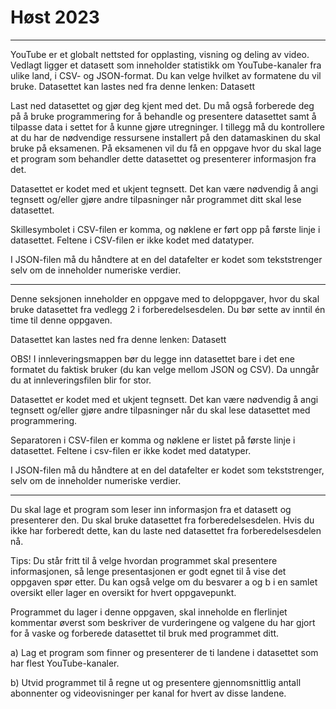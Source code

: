 # Høst 2023
---

YouTube er et globalt nettsted for opplasting, visning og deling av video. Vedlagt ligger et datasett som inneholder
statistikk om YouTube-kanaler fra ulike land, i CSV- og JSON-format. Du kan velge hvilket av formatene du vil bruke.
Datasettet kan lastes ned fra denne lenken: Datasett

Last ned datasettet og gjør deg kjent med det. Du må også forberede deg på å bruke programmering for å behandle og
presentere datasettet samt å tilpasse data i settet for å kunne gjøre utregninger. I tillegg må du kontrollere at du
har de nødvendige ressursene installert på den datamaskinen du skal bruke på eksamenen. På eksamenen vil du få en oppgave
hvor du skal lage et program som behandler dette datasettet og presenterer informasjon fra det.

Datasettet er kodet med et ukjent tegnsett. Det kan være nødvendig å angi tegnsett og/eller gjøre andre tilpasninger
når programmet ditt skal lese datasettet.

Skillesymbolet i CSV-filen er komma, og nøklene er ført opp på første linje i datasettet. Feltene i CSV-filen er ikke
kodet med datatyper.

I JSON-filen må du håndtere at en del datafelter er kodet som tekststrenger selv om de inneholder numeriske verdier.

---

Denne seksjonen inneholder en oppgave med to deloppgaver, hvor du skal bruke datasettet fra vedlegg 2 i
forberedelsesdelen. Du bør sette av inntil én time til denne oppgaven.

Datasettet kan lastes ned fra denne lenken: Datasett

OBS! I innleveringsmappen bør du legge inn datasettet bare i det ene formatet du faktisk bruker
(du kan velge mellom JSON og CSV). Da unngår du at innleveringsfilen blir for stor.

Datasettet er kodet med et ukjent tegnsett. Det kan være nødvendig å angi tegnsett og/eller gjøre andre tilpasninger når
du skal lese datasettet med programmering.

Separatoren i CSV-filen er komma og nøklene er listet på første linje i datasettet. Feltene i csv-filen er ikke kodet med datatyper.

I JSON-filen må du håndtere at en del datafelter er kodet som tekststrenger, selv om de inneholder numeriske verdier.

---

Du skal lage et program som leser inn informasjon fra et datasett og presenterer den. Du skal bruke datasettet fra forberedelsesdelen.
Hvis du ikke har forberedt dette, kan du laste ned datasettet fra forberedelsesdelen nå.

Tips: Du står fritt til å velge hvordan programmet skal presentere informasjonen, så lenge presentasjonen er godt egnet til å vise det
oppgaven spør etter. Du kan også velge om du besvarer a og b i en samlet oversikt eller lager en oversikt for hvert oppgavepunkt.

Programmet du lager i denne oppgaven, skal inneholde en flerlinjet kommentar øverst som beskriver de vurderingene og valgene du har
gjort for å vaske og forberede datasettet til bruk med programmet ditt.

a) Lag et program som finner og presenterer de ti landene i datasettet som har flest YouTube-kanaler.

b) Utvid programmet til å regne ut og presentere gjennomsnittlig antall abonnenter og videovisninger per kanal for hvert av disse landene.
